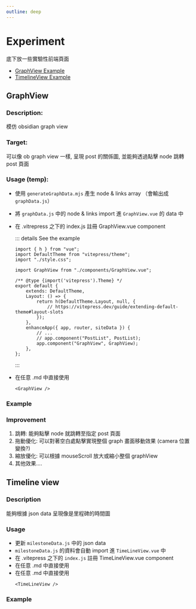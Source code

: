 ```yaml
---
outline: deep
---
```


# Experiment
底下放一些實驗性前端頁面

- [GraphView Example](./experiment.md#example)
- [TimelineView Example](./experiment.md#example-1)

## GraphView
### Description: 
模仿 obsidian graph view 
### Target:
可以像 ob graph view 一樣, 呈現 post 的關係圖, 並能夠透過點擊 node 跳轉 post 頁面
### Usage (temp): 
- 使用 `generateGraphData.mjs` 產生 node & links array （會輸出成 `graphData.js`）
- 將 `graphData.js` 中的 node & links import 進 `GraphView.vue` 的 data 中
- 在 .vitrepress 之下的 index.js 註冊 GraphView.vue component

    ::: details See the example
    
    ```js{5,18}
    import { h } from "vue";
    import DefaultTheme from "vitepress/theme";
    import "./style.css";

    import GraphView from "./components/GraphView.vue";

    /** @type {import('vitepress').Theme} */
    export default {
        extends: DefaultTheme,
        Layout: () => {
            return h(DefaultTheme.Layout, null, {
                // https://vitepress.dev/guide/extending-default-theme#layout-slots
            });
        },
        enhanceApp({ app, router, siteData }) {
            // ...
            // app.component("PostList", PostList);
            app.component("GraphView", GraphView);
        },
    };
    ```
    :::
- 在任意 .md 中直接使用
    ```
    <GraphView />
    ```

### Example
<GraphView />

### Improvement
1. 跳轉: 能夠點擊 node 就跳轉至指定 post 頁面
2. 拖動優化: 可以對著空白處點擊實現整個 graph 畫面移動效果 (camera 位置變換?)
3. 縮放優化: 可以根據 mouseScroll 放大或縮小整個 graphView
4. 其他效果....


## Timeline view

### Description
能夠根據 json data 呈現像是里程碑的時間圖

### Usage
- 更新 `milestoneData.js` 中的 json data
- `milestoneData.js` 的資料會自動 import 進 `TimeLineView.vue` 中
- 在 .vitepress 之下的 `index.js` 註冊 TimeLineView.vue component
- 在任意 .md 中直接使用
- 在任意 .md 中直接使用
    ```
    <TimeLineView />
    ```

### Example
<TimeLineView />